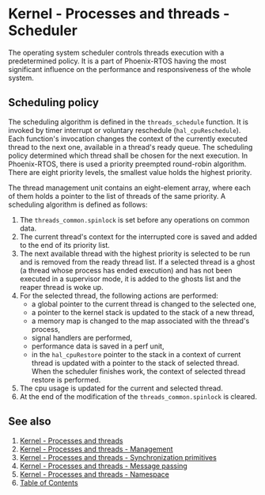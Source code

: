 # Kernel - Processes and threads - Scheduler
The operating system scheduler controls threads execution with a predetermined policy. It is a part of Phoenix-RTOS having the most significant influence on the performance and responsiveness of the whole system.

## Scheduling policy
The scheduling algorithm is defined in the `threads_schedule` function. It is invoked by timer interrupt or voluntary reschedule (`hal_cpuReschedule`). Each function's invocation changes the context of the currently executed thread to the next one, available in a thread's ready queue. The scheduling policy determined which thread shall be chosen for the next execution. In Phoenix-RTOS, there is used a priority preempted round-robin algorithm. There are eight priority levels, the smallest value holds the highest priority.


The thread management unit contains an eight-element array, where each of them holds a pointer to the list of threads of the same priority. A scheduling algorithm is defined as follows:

1. The `threads_common.spinlock` is set before any operations on common data.
2. The current thread's context for the interrupted core is saved and added to the end of its priority list.
3. The next available thread with the highest priority is selected to be run and is removed from the ready thread list. If a selected thread is a ghost (a thread whose process has ended execution) and has not been executed in a supervisor mode, it is added to the ghosts list and the reaper thread is woke up.
4. For the selected thread, the following actions are performed:
    * a global pointer to the current thread is changed to the selected one,
    * a pointer to the kernel stack is updated to the stack of a new thread,
    * a memory map is changed to the map associated with the thread's process,
    * signal handlers are performed,
    * performance data is saved in a perf unit,
    * in the `hal_cpuRestore` pointer to the stack in a context of current thread is updated with a pointer to the stack of selected thread. When the scheduler finishes work, the context of selected thread restore is performed.
5. The cpu usage is updated for the current and selected thread.
6. At the end of the modification of the `threads_common.spinlock` is cleared.


## See also

1. [Kernel - Processes and threads](README.md)
2. [Kernel - Processes and threads - Management](forking.md)
3. [Kernel - Processes and threads - Synchronization primitives](scheduler.md)
4. [Kernel - Processes and threads - Message passing](msg.md)
5. [Kernel - Processes and threads - Namespace](namespace.md)
6. [Table of Contents](../../README.md)
